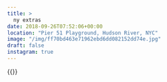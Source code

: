 ```yaml
---
title: >
  ny extras
date: 2018-09-26T07:52:06+00:00
location: "Pier 51 Playground, Hudson River, NYC"
image: "/img/ff70bd463e71962ebd6dd082152dd74e.jpg"
draft: false
instagram: true
---
```


{{<photo src="/img/ff70bd463e71962ebd6dd082152dd74e.jpg">}}

